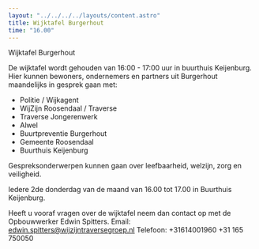 ```yaml
---
layout: "../../../../layouts/content.astro"
title: Wijktafel Burgerhout
time: "16.00"
---
```


Wijktafel Burgerhout

De wijktafel wordt gehouden van 16:00 - 17:00 uur in buurthuis Keijenburg. 
Hier kunnen bewoners, ondernemers en partners uit Burgerhout maandelijks in gesprek gaan met:
- Politie / Wijkagent
- WijZijn Roosendaal / Traverse
- Traverse Jongerenwerk
- Alwel 
- Buurtpreventie Burgerhout
- Gemeente Roosendaal
- Buurthuis Keijenburg

Gespreksonderwerpen kunnen gaan over leefbaarheid, welzijn, zorg en veiligheid.

Iedere 2de donderdag van de maand van 16.00 tot 17.00 in Buurthuis Keijenburg.

Heeft u vooraf vragen over de wijktafel neem dan contact op met de Opbouwwerker Edwin Spitters.
Email:		edwin.spitters@wijzijntraversegroep.nl
Telefoon: +31614001960
          +31 165 750050
